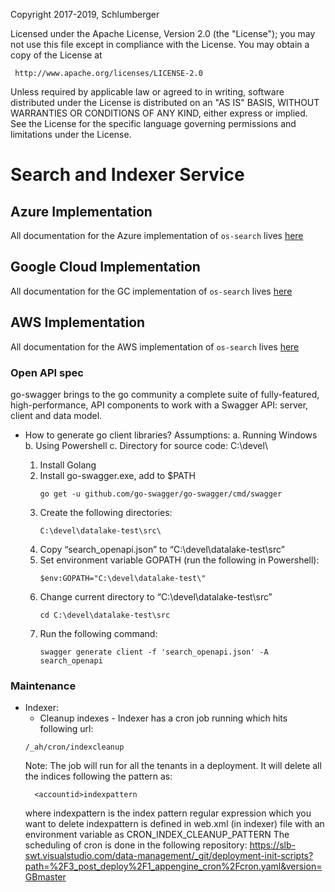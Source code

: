 Copyright 2017-2019, Schlumberger

Licensed under the Apache License, Version 2.0 (the "License");
you may not use this file except in compliance with the License.
You may obtain a copy of the License at

     http://www.apache.org/licenses/LICENSE-2.0

Unless required by applicable law or agreed to in writing, software
distributed under the License is distributed on an "AS IS" BASIS,
WITHOUT WARRANTIES OR CONDITIONS OF ANY KIND, either express or implied.
See the License for the specific language governing permissions and
limitations under the License.
# Search and Indexer Service

## Azure Implementation

All documentation for the Azure implementation of `os-search` lives [here](./provider/search-azure/README.md)

## Google Cloud Implementation

All documentation for the GC implementation of `os-search` lives [here](./provider/search-gc/README.md)

## AWS Implementation

All documentation for the AWS implementation of `os-search` lives [here](./provider/search-aws/README.md)

### Open API spec
go-swagger brings to the go community a complete suite of fully-featured, high-performance, API components to work with a Swagger API: server, client and data model.
* How to generate go client libraries?
    Assumptions:
    a.	Running Windows
    b.	Using Powershell
    c.	Directory for source code: C:\devel\

    1.	Install Golang
    2.	Install go-swagger.exe, add to $PATH
        ```
        go get -u github.com/go-swagger/go-swagger/cmd/swagger
        ```
    3.	Create the following directories:
        ```
        C:\devel\datalake-test\src\
        ```
    4.	Copy “search_openapi.json” to “C:\devel\datalake-test\src”
    5.	Set environment variable GOPATH (run the following in Powershell):
        ```
        $env:GOPATH="C:\devel\datalake-test\"
        ```
    6.	Change current directory to “C:\devel\datalake-test\src”
        ```
        cd C:\devel\datalake-test\src
        ```
    7.	Run the following command:
        ```
        swagger generate client -f 'search_openapi.json' -A search_openapi
        ``` 

### Maintenance
* Indexer:
  * Cleanup indexes - Indexer has a cron job running which hits following url:
  ```
  /_ah/cron/indexcleanup
  ```
  Note: The job will run for all the tenants in a deployment. It will delete all the indices following the pattern as:
  ```
    <accountid>indexpattern
  ```
  where indexpattern is the index pattern regular expression which you want to delete
  indexpattern is defined in web.xml (in indexer) file with an environment variable as CRON_INDEX_CLEANUP_PATTERN
  The scheduling of cron is done in the following repository:
  https://slb-swt.visualstudio.com/data-management/_git/deployment-init-scripts?path=%2F3_post_deploy%2F1_appengine_cron%2Fcron.yaml&version=GBmaster
